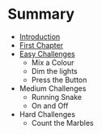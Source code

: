 # Summary

* [Introduction](README.md)
* [First Chapter](chapter1.md)
* [Easy Challenges](easy_challenges.md)
   * Mix a Colour
   * Dim the lights
   * Press the Button
* Medium Challenges
   * Running Snake
   * On and Off
* Hard Challenges
   * Count the Marbles

